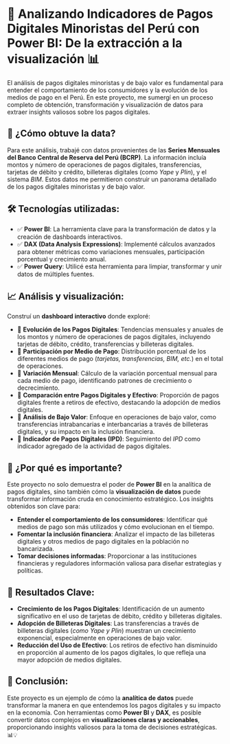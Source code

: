 # 🚀 Analizando Indicadores de Pagos Digitales Minoristas del Perú con Power BI: De la extracción a la visualización 📊

El análisis de pagos digitales minoristas y de bajo valor es fundamental para entender el comportamiento de los consumidores y la evolución de los medios de pago en el Perú. En este proyecto, me sumergí en un proceso completo de obtención, transformación y visualización de datos para extraer insights valiosos sobre los pagos digitales.

## 🔎 ¿Cómo obtuve la data?
Para este análisis, trabajé con datos provenientes de las **Series Mensuales del Banco Central de Reserva del Perú (BCRP)**. La información incluía montos y número de operaciones de pagos digitales, transferencias, tarjetas de débito y crédito, billeteras digitales (como *Yape* y *Plin*), y el sistema *BIM*. Estos datos me permitieron construir un panorama detallado de los pagos digitales minoristas y de bajo valor.

## 🛠 Tecnologías utilizadas:
- ✅ **Power BI**: La herramienta clave para la transformación de datos y la creación de dashboards interactivos.
- ✅ **DAX (Data Analysis Expressions)**: Implementé cálculos avanzados para obtener métricas como variaciones mensuales, participación porcentual y crecimiento anual.
- ✅ **Power Query**: Utilicé esta herramienta para limpiar, transformar y unir datos de múltiples fuentes.

## 📈 Análisis y visualización:
Construí un **dashboard interactivo** donde exploré:

- 🔹 **Evolución de los Pagos Digitales**: Tendencias mensuales y anuales de los montos y número de operaciones de pagos digitales, incluyendo tarjetas de débito, crédito, transferencias y billeteras digitales.
- 🔹 **Participación por Medio de Pago**: Distribución porcentual de los diferentes medios de pago (*tarjetas, transferencias, BIM, etc.*) en el total de operaciones.
- 🔹 **Variación Mensual**: Cálculo de la variación porcentual mensual para cada medio de pago, identificando patrones de crecimiento o decrecimiento.
- 🔹 **Comparación entre Pagos Digitales y Efectivo**: Proporción de pagos digitales frente a retiros de efectivo, destacando la adopción de medios digitales.
- 🔹 **Análisis de Bajo Valor**: Enfoque en operaciones de bajo valor, como transferencias intrabancarias e interbancarias a través de billeteras digitales, y su impacto en la inclusión financiera.
- 🔹 **Indicador de Pagos Digitales (IPD)**: Seguimiento del *IPD* como indicador agregado de la actividad de pagos digitales.

## 🎯 ¿Por qué es importante?
Este proyecto no solo demuestra el poder de **Power BI** en la analítica de pagos digitales, sino también cómo la **visualización de datos** puede transformar información cruda en conocimiento estratégico. Los insights obtenidos son clave para:

- **Entender el comportamiento de los consumidores**: Identificar qué medios de pago son más utilizados y cómo evolucionan en el tiempo.
- **Fomentar la inclusión financiera**: Analizar el impacto de las billeteras digitales y otros medios de pago digitales en la población no bancarizada.
- **Tomar decisiones informadas**: Proporcionar a las instituciones financieras y reguladores información valiosa para diseñar estrategias y políticas.

## 🌟 Resultados Clave:
- **Crecimiento de los Pagos Digitales**: Identificación de un aumento significativo en el uso de tarjetas de débito, crédito y billeteras digitales.
- **Adopción de Billeteras Digitales**: Las transferencias a través de billeteras digitales (*como Yape y Plin*) muestran un crecimiento exponencial, especialmente en operaciones de bajo valor.
- **Reducción del Uso de Efectivo**: Los retiros de efectivo han disminuido en proporción al aumento de los pagos digitales, lo que refleja una mayor adopción de medios digitales.

## 🚀 Conclusión:
Este proyecto es un ejemplo de cómo la **analítica de datos** puede transformar la manera en que entendemos los pagos digitales y su impacto en la economía. Con herramientas como **Power BI** y **DAX**, es posible convertir datos complejos en **visualizaciones claras y accionables**, proporcionando insights valiosos para la toma de decisiones estratégicas. 📊💡
